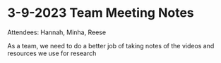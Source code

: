 # 3-9-2023 Team Meeting Notes
Attendees: Hannah, Minha, Reese

As a team, we need to do a better job of taking notes of the videos and resources we use for research

